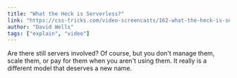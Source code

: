 ```yaml
---
title: "What the Heck is Serverless?"
link: "https://css-tricks.com/video-screencasts/162-what-the-heck-is-serverless/"
author: "David Wells"
tags: ["explain", "video"]
---
```


Are there still servers involved? Of course, but you don't manage them, scale them, or pay for them when you aren't using them. It really is a different model that deserves a new name.
